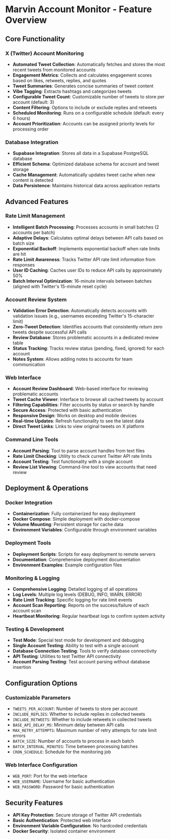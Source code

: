 # Marvin Account Monitor - Feature Overview

## Core Functionality

### X (Twitter) Account Monitoring
- **Automated Tweet Collection**: Automatically fetches and stores the most recent tweets from monitored accounts
- **Engagement Metrics**: Collects and calculates engagement scores based on likes, retweets, replies, and quotes
- **Tweet Summaries**: Generates concise summaries of tweet content
- **Vibe Tagging**: Extracts hashtags and categorizes tweets
- **Configurable Tweet Count**: Customizable number of tweets to store per account (default: 3)
- **Content Filtering**: Options to include or exclude replies and retweets
- **Scheduled Monitoring**: Runs on a configurable schedule (default: every 6 hours)
- **Account Prioritization**: Accounts can be assigned priority levels for processing order

### Database Integration
- **Supabase Integration**: Stores all data in a Supabase PostgreSQL database
- **Efficient Schema**: Optimized database schema for account and tweet storage
- **Cache Management**: Automatically updates tweet cache when new content is detected
- **Data Persistence**: Maintains historical data across application restarts

## Advanced Features

### Rate Limit Management
- **Intelligent Batch Processing**: Processes accounts in small batches (2 accounts per batch)
- **Adaptive Delays**: Calculates optimal delays between API calls based on batch size
- **Exponential Backoff**: Implements exponential backoff when rate limits are hit
- **Rate Limit Awareness**: Tracks Twitter API rate limit information from responses
- **User ID Caching**: Caches user IDs to reduce API calls by approximately 50%
- **Batch Interval Optimization**: 16-minute intervals between batches (aligned with Twitter's 15-minute reset cycle)

### Account Review System
- **Validation Error Detection**: Automatically detects accounts with validation issues (e.g., usernames exceeding Twitter's 15-character limit)
- **Zero-Tweet Detection**: Identifies accounts that consistently return zero tweets despite successful API calls
- **Review Database**: Stores problematic accounts in a dedicated review table
- **Status Tracking**: Tracks review status (pending, fixed, ignored) for each account
- **Notes System**: Allows adding notes to accounts for team communication

### Web Interface
- **Account Review Dashboard**: Web-based interface for reviewing problematic accounts
- **Tweet Cache Viewer**: Interface to browse all cached tweets by account
- **Filtering Capabilities**: Filter accounts by status or search by handle
- **Secure Access**: Protected with basic authentication
- **Responsive Design**: Works on desktop and mobile devices
- **Real-time Updates**: Refresh functionality to see the latest data
- **Direct Tweet Links**: Links to view original tweets on X platform

### Command Line Tools
- **Account Parsing**: Tool to parse account handles from text files
- **Rate Limit Checking**: Utility to check current Twitter API rate limits
- **Account Testing**: Test functionality with a single account
- **Review List Viewing**: Command-line tool to view accounts that need review

## Deployment & Operations

### Docker Integration
- **Containerization**: Fully containerized for easy deployment
- **Docker Compose**: Simple deployment with docker-compose
- **Volume Mounting**: Persistent storage for cache data
- **Environment Variables**: Configurable through environment variables

### Deployment Tools
- **Deployment Scripts**: Scripts for easy deployment to remote servers
- **Documentation**: Comprehensive deployment documentation
- **Environment Examples**: Example configuration files

### Monitoring & Logging
- **Comprehensive Logging**: Detailed logging of all operations
- **Log Levels**: Multiple log levels (DEBUG, INFO, WARN, ERROR)
- **Rate Limit Tracking**: Specific logging for rate limit events
- **Account Scan Reporting**: Reports on the success/failure of each account scan
- **Heartbeat Monitoring**: Regular heartbeat logs to confirm system activity

### Testing & Development
- **Test Mode**: Special test mode for development and debugging
- **Single Account Testing**: Ability to test with a single account
- **Database Connection Testing**: Tools to verify database connectivity
- **API Testing**: Utilities to test Twitter API connectivity
- **Account Parsing Testing**: Test account parsing without database insertion

## Configuration Options

### Customizable Parameters
- `TWEETS_PER_ACCOUNT`: Number of tweets to store per account
- `INCLUDE_REPLIES`: Whether to include replies in collected tweets
- `INCLUDE_RETWEETS`: Whether to include retweets in collected tweets
- `BASE_API_DELAY_MS`: Minimum delay between API calls
- `MAX_RETRY_ATTEMPTS`: Maximum number of retry attempts for rate limit errors
- `BATCH_SIZE`: Number of accounts to process in each batch
- `BATCH_INTERVAL_MINUTES`: Time between processing batches
- `CRON_SCHEDULE`: Schedule for the monitoring job

### Web Interface Configuration
- `WEB_PORT`: Port for the web interface
- `WEB_USERNAME`: Username for basic authentication
- `WEB_PASSWORD`: Password for basic authentication

## Security Features

- **API Key Protection**: Secure storage of Twitter API credentials
- **Basic Authentication**: Protected web interface
- **Environment Variable Configuration**: No hardcoded credentials
- **Docker Security**: Isolated container environment
